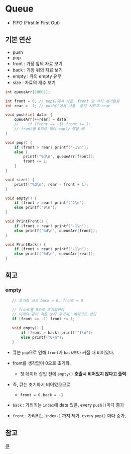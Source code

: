# Queue
- FIFO (First In First Out)

## 기본 연산
- push
- pop
- front : 가장 앞의 자료 보기
- back : 가장 뒤의 자료 보기
- empty : 큐의 empty 유무
- size : 자료의 개수 보기

```C
int queueArr[10001];

int front = 0; // pop()에서 사용. front 앞 까지 제거완료
int rear = -1; // push()에서 사용. 증가 시키고 rear

void push(int data) {
    queueArr[++rear] = data;
    //    if (front == -1) front += 1;
    // front를 0으로 해야 empty 했을 때
}

void pop() {
    if (front > rear) printf("-1\n");
    else {
        printf("%d\n", queueArr[front]);
        front += 1;
    }
}

void size() {
    printf("%d\n", rear - front + 1);
}

void empty() {
    if (front > rear) printf("1\n");
    else printf("0\n");
}

void PrintFront() {
    if (front > rear) printf("-1\n");
    else printf("%d\n", queueArr[front]);
}

void PrintBack() {
    if (front > rear) printf("-1\n");
    else printf("%d\n", queueArr[rear]);
}
```

## 회고

### empty
```C
   // 초기화 코드 back = 0, front = 0

   // front를 0으로 초기화하여
   // 아래와 같이 처음 숫자 추가시, 예외코드 삽입
   if (front == -1) front += 1;

   void empty() {
       if (front > back) printf("1\n");
       else printf("0\n");
   }

```
- 큐는 `pop`으로 인해 `front`가 `back`보다 커질 때 비어있다.

- front를 생각없이 0으로 초기화.
  - 첫 데이터 삽입 전에 `empty()` **호출시 비어있지 않다고 출력**

- 즉, 큐는 초기화시 비어있으므로
   - `front = 0`, `back = -1`
- `back`  : 가리키는 `index`에 data 있음, every `push()`마다 증가
- `front` : 가리키는 `index-1` 까지 제거, every `pop()` 마다 증가,


## 참고
[큐](https://www.acmicpc.net/problem/10845)
